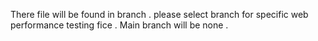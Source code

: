 There file will be found in branch . please select branch for specific web performance testing fice . Main branch will be none .

